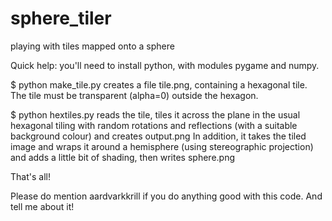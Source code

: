 # sphere_tiler
playing with tiles mapped onto a sphere

Quick help:
you'll need to install python, with modules pygame and numpy.

$ python make_tile.py
creates a file tile.png, containing a hexagonal tile.  The tile must be transparent (alpha=0) outside the hexagon.

$ python hextiles.py
reads the tile, tiles it across the plane in the usual hexagonal tiling with random rotations and reflections (with a suitable background colour) and creates output.png
In addition, it takes the tiled image and wraps it around a hemisphere (using stereographic projection) and adds a little bit of shading, then writes sphere.png

That's all!

Please do mention aardvarkkrill if you do anything good with this code.  And tell me about it!
